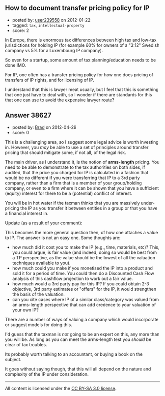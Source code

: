 ## How to document transfer pricing policy for IP

- posted by: [user239558](https://stackexchange.com/users/-1/14373-user239558) on 2012-01-22
- tagged: `tax`, `intellectual-property`
- score: 2

In Europe, there is enormous tax differences between high tax and low-tax jurisdictions for holding IP (for example 60% for owners of a "3:12" Swedish company vs 5% for a Luxembourg IP company).

So even for a startup, some amount of tax planning/education needs to be done IMO.

For IP, one often has a transfer pricing policy for how one does pricing of transfers of IP rights, and for licensing of IP.

I understand that this is lawyer meat usually, but I feel that this is something that one just have to deal with, so I wonder if there are standards for this that one can use to avoid the expensive lawyer route?


## Answer 38627

- posted by: [Brad](https://stackexchange.com/users/-1/17731-brad) on 2012-04-29
- score: 0

This is a challenging area, so I suggest some legal advice is worth investing in. However, you *may* be able to use a set of principles around transfer pricing that should mitigate some, if not all, of the legal risk.

The main driver, as I understand it, is the notion of **arms-length** pricing. You need to be able to demonstrate to the tax authorities on both sides, if audited, that the price you charged for IP is calculated in a fashion that would be no different if you were transferring that IP to a 3rd party company, rather than a firm that is a member of your group/holding company, or even to a firm where it can be shown that you have a sufficient (equity) interest for there to be a (potential) conflict of interest.

You will be in hot water if the taxman thinks that you are massively under-pricing the IP as you transfer it between entities in a group or that you have a financial interest in.

Update (as a result of your comment):

This becomes the more general question then, of how one attaches a value to IP. The answer is not an easy one. 
Some thoughts are:

* how much did it cost you to make the IP (e.g., time, materials, etc)? This, you could argue, is fair value (and indeed, doing so would be best from a TP perspective, as the value should be the lowest of all the valuation techniques available to you).
* how much could you make if you monetised the IP into a product and sold it for a period of time. You could then do a Discounted Cash Flow analysis of this cashflow projection to work out a fair value.
* how much would a 3rd party pay for this IP? If you could obtain 2-3 objective, 3rd party estimates or "offers" for the IP, it would strengthen the basis of the valuation.
* can you cite cases where IP of a similar class/category was valued from an arms-length perspective that can add credence to your valuation of your own IP?

There are a number of ways of valuing a company which would incorporate or suggest models for doing this.

I'd guess that the taxman is *not* going to be an expert on this, any more than you will be. As long as you can meet the arms-length test you *should* be clear of tax troubles.

Its probably worth talking to an accountant, or buying a book on the subject. 

It goes without saying though, that this will all depend on the nature and complexity of the IP under consideration.





---

All content is licensed under the [CC BY-SA 3.0 license](https://creativecommons.org/licenses/by-sa/3.0/).
